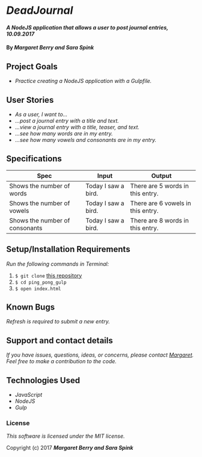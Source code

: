 # _DeadJournal_

#### _A NodeJS application that allows a user to post journal entries, 10.09.2017_

#### By _**Margaret Berry and Sara Spink**_

## Project Goals
* _Practice creating a NodeJS application with a Gulpfile._

## User Stories
* _As a user, I want to..._
* _...post a journal entry with a title and text._
* _...view a journal entry with a title, teaser, and text._
* _...see how many words are in my entry._
* _...see how many vowels and consonants are in my entry._

## Specifications
| Spec              | Input | Output |
|-------------------|-------|--------|
| Shows the number of words     | Today I saw a bird.    | There are 5 words in this entry.      |
| Shows the number of vowels     | Today I saw a bird.    | There are 6 vowels in this entry.      |
| Shows the number of consonants     | Today I saw a bird.    | There are 8 words in this entry.      |

## Setup/Installation Requirements
_Run the following commands in Terminal:_

1. `$ git clone` [this repository](https://github.com/codemargaret/ping_pong_gulp.git)
2. `$ cd ping_pong_gulp`
3. `$ open index.html`

## Known Bugs
_Refresh is required to submit a new entry._

## Support and contact details
_If you have issues, questions, ideas, or concerns, please contact [Margaret](codeberry1@gmail.com). Feel free to make a contribution to the code._

## Technologies Used
* _JavaScript_
* _NodeJS_
* _Gulp_

### License
*This software is licensed under the MIT license.*

Copyright (c) 2017 **_Margaret Berry and Sara Spink_**
